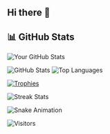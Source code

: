 ## Hi there 👋

<!--
**innoxv/innoxv** is a ✨ _special_ ✨ repository because its `README.md` (this file) appears on your GitHub profile.

Here are some ideas to get you started:

- 🔭 I’m currently working on ...
- 🌱 I’m currently learning ...
- 👯 I’m looking to collaborate on ...
- 🤔 I’m looking for help with ...
- 💬 Ask me about ...
- 📫 How to reach me: ...
- 😄 Pronouns: ...
- ⚡ Fun fact: ...
-->
## 📊 GitHub Stats
![Your GitHub Stats](https://github-readme-stats.vercel.app/api?username=innoxv&show_icons=true&theme=radical)


![GitHub Stats](https://github-readme-stats.vercel.app/api?username=innoxv&show_icons=true&theme=dark)
![Top Languages](https://github-readme-stats.vercel.app/api/top-langs/?username=innoxv&layout=compact)

[![Trophies](https://github-profile-trophy.vercel.app/?username=innoxv&theme=onedark)](https://github.com/ryo-ma/github-profile-trophy)

![Streak Stats](https://github-readme-streak-stats.herokuapp.com/?user=innoxv&theme=dark)

![Snake Animation](https://github.com/innoxv/innoxv/blob/output/github-contribution-grid-snake.svg)

![Visitors](https://img.shields.io/badge/Visitors-000000?style=flat&logo=GitHub)
